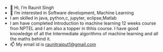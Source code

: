 - 👋 Hi, I’m Raunit Singh
- 👀 I’m interested in Software development, Machine Learning
- I am skilled in java, python,c, jupyter, eclipse,Matlab
- I am have completed Introduction to machine learning 12 weeks course fron NPTEL and I am also a topper in thhis course. I have good knowledge of all the Intermediate algorithms of machine learning and all the maths behind it.
- 📫 My email id is raunitrajput1@gmail.com

<!---
RaunitS/RaunitS is a ✨ special ✨ repository because its `README.md` (this file) appears on your GitHub profile.
You can click the Preview link to take a look at your changes.
--->

